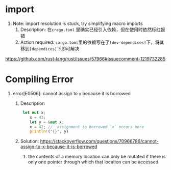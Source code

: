 # import

1. Note: import resolution is stuck, try simplifying macro imports
   1. Description: 在`crago.toml` 里确实已经引入依赖，但在使用时依然标红报错
   2. Action required: `cargo.toml`里的依赖写在了`[dev-dependices]`下，将其移到`[dependices]`下即可解决



https://github.com/rust-lang/rust/issues/57966#issuecomment-1219732285



# Compiling Error



1. error[E0506]: cannot assign to `x` because it is borrowed

   1. Description

      ```rust
       let mut x;
          x = 43;
          let y = &mut x;
          x = 42; //  assignment to borrowed `x` occurs here
          println!("{}", y)
      ```

   2. Solution: https://stackoverflow.com/questions/70966786/cannot-assign-to-x-because-it-is-borrowed
      1. the contents of a memory location can only be mutated if there is only one pointer through which that location can be accessed